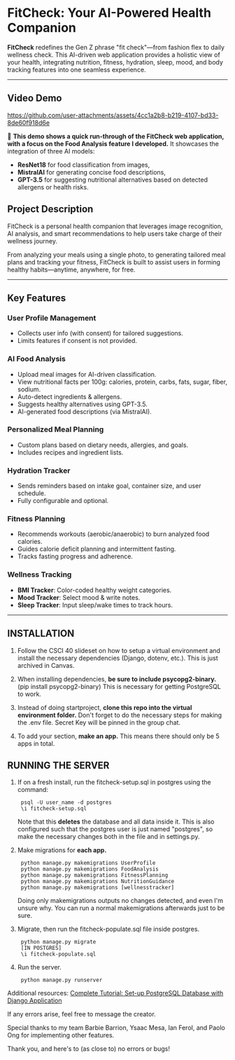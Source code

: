 # FitCheck: Your AI-Powered Health Companion

**FitCheck** redefines the Gen Z phrase "fit check"—from fashion flex to daily wellness check. This AI-driven web application provides a holistic view of your health, integrating nutrition, fitness, hydration, sleep, mood, and body tracking features into one seamless experience.

---
## Video Demo

https://github.com/user-attachments/assets/4cc1a2b8-b219-4107-bd33-8de60f918d6e

🎥 **This demo shows a quick run-through of the FitCheck web application, with a focus on the Food Analysis feature I developed.** It showcases the integration of three AI models:
- **ResNet18** for food classification from images,
- **MistralAI** for generating concise food descriptions,
- **GPT-3.5** for suggesting nutritional alternatives based on detected allergens or health risks.

## Project Description

FitCheck is a personal health companion that leverages image recognition, AI analysis, and smart recommendations to help users take charge of their wellness journey.

From analyzing your meals using a single photo, to generating tailored meal plans and tracking your fitness, FitCheck is built to assist users in forming healthy habits—anytime, anywhere, for free.

---

## Key Features

### User Profile Management
- Collects user info (with consent) for tailored suggestions.
- Limits features if consent is not provided.

### AI Food Analysis
- Upload meal images for AI-driven classification.
- View nutritional facts per 100g: calories, protein, carbs, fats, sugar, fiber, sodium.
- Auto-detect ingredients & allergens.
- Suggests healthy alternatives using GPT-3.5.
- AI-generated food descriptions (via MistralAI).

### Personalized Meal Planning
- Custom plans based on dietary needs, allergies, and goals.
- Includes recipes and ingredient lists.

### Hydration Tracker
- Sends reminders based on intake goal, container size, and user schedule.
- Fully configurable and optional.

### Fitness Planning
- Recommends workouts (aerobic/anaerobic) to burn analyzed food calories.
- Guides calorie deficit planning and intermittent fasting.
- Tracks fasting progress and adherence.

### Wellness Tracking
- **BMI Tracker**: Color-coded healthy weight categories.
- **Mood Tracker**: Select mood & write notes.
- **Sleep Tracker**: Input sleep/wake times to track hours.

---

## INSTALLATION

1. Follow the CSCI 40 slideset on how to setup a virtual environment and install 
the necessary dependencies (Django, dotenv, etc.). This is just archived in Canvas.

2. When installing dependencies, **be sure to include psycopg2-binary.** (pip install psycopg2-binary)
This is necessary for getting PostgreSQL to work.

3. Instead of doing startproject, **clone this repo into the virtual environment folder.** Don't forget to do the necessary steps for making the .env file. Secret Key will be pinned in the group chat.

4. To add your section, **make an app.** This means there should only be 5 apps in total.

## RUNNING THE SERVER

1. If on a fresh install, run the fitcheck-setup.sql in postgres using the command:

        psql -U user_name -d postgres
        \i fitcheck-setup.sql
    
    Note that this **deletes** the database and all data inside it. This is also configured such that the postgres user is just named "postgres", so make the necessary changes both in the file and in settings.py.

3. Make migrations for **each app.**

        python manage.py makemigrations UserProfile
        python manage.py makemigrations FoodAnalysis
        python manage.py makemigrations FitnessPlanning
        python manage.py makemigrations NutritionGuidance
        python manage.py makemigrations [wellnesstracker]
    Doing only makemigrations outputs no changes detected, and even I'm unsure why. You can run a normal makemigrations afterwards just to be sure.

4. Migrate, then run the fitcheck-populate.sql file inside postgres.

        python manage.py migrate
        [IN POSTGRES]
        \i fitcheck-populate.sql
5. Run the server.

        python manage.py runserver


Additional resources:
[Complete Tutorial: Set-up PostgreSQL Database with Django Application](https://medium.com/django-unleashed/complete-tutorial-set-up-postgresql-database-with-django-application-d9e789ffa384)

If any errors arise, feel free to message the creator.

Special thanks to my team Barbie Barrion, Ysaac Mesa, Ian Ferol, and Paolo Ong for implementing other features.

Thank you, and here's to (as close to) no errors or bugs!
